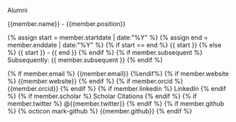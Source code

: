 Alumni


{{member.name}} - {{member.position}}


{% assign start = member.startdate | date:"%Y" %} {% assign end = member.enddate | date:"%Y" %} {% if start == end %} {{ start }}
{% else %} {{ start }} - {{ end }}
{% endif %} {% if member.subsequent %} Subsequently: {{ member.subsequent }}
{% endif %}

{% if member.email %} {{member.email}} {%endif%}
{% if member.website %} {{member.website}}
{% endif %} {% if member.orcid %}  {{member.orcid}}
{% endif %} {% if member.linkedin %}  LinkedIn
{% endif %} {% if member.scholar %}  Scholar Citations
{% endif %} {% if member.twitter %}  @{{member.twitter}}
{% endif %} {% if member.github %} {% octicon mark-github %} {{member.github}}
{% endif %}
